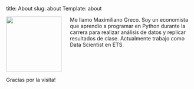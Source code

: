 title: About
slug: about
Template: about

<img src="/images/max.jpg" align="left" width="150" style="padding-right:20px;"/>
Me llamo Maximiliano Greco.
Soy un economista que aprendío a programar en Python durante la carrera para realizar análisis de datos y replicar resultados de clase. Actualmente trabajo como Data Scientist en ETS.
<br clear="left"/>


Gracias por la visita!
